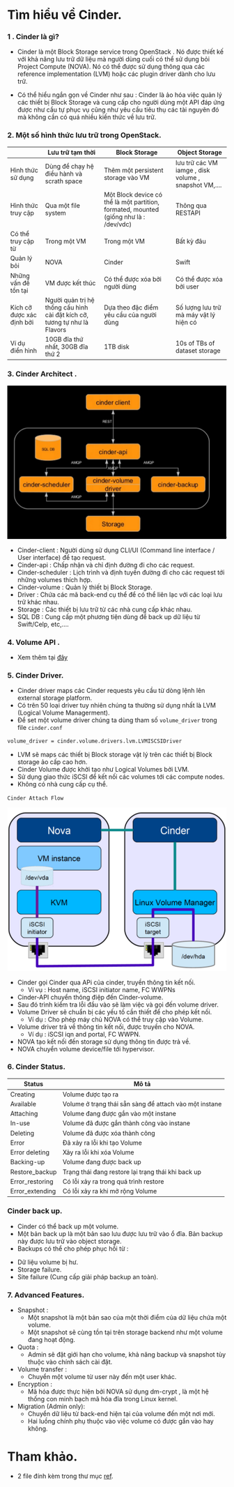 # Tìm hiểu về Cinder.

### 1 . Cinder là gì?

- Cinder là một Block Storage service trong OpenStack . Nó được thiết kế với khả năng lưu trữ dữ liệu mà người dùng cuối có thể sử dụng bỏi Project Compute (NOVA). 
Nó có thể được sử dụng thông qua các reference implementation (LVM) hoặc các plugin driver dành cho lưu trữ.

- Có thể hiểu ngắn gọn về Cinder như sau : Cinder là ảo hóa việc quản lý các thiết bị Block Storage và cung cấp cho người dùng một API 
đáp ứng được như cầu tự phục vụ cũng như yêu cầu tiêu thụ các tài nguyên đó mà không cần có quá nhiều kiến thức về lưu trữ.

### 2. Một số hình thức lưu trữ trong OpenStack.

|             |Lưu trữ tạm thời|Block Storage|Object Storage|
|-------------|----------------|-------------|--------------|
|Hình thức sử dụng |Dùng để chạy hệ điều hành và scrath space|Thêm một persistent storage vào VM|lưu trữ các VM iamge , disk volume , snapshot VM,....|
|Hình thức truy cập|Qua một file system|Một Block device có thể là một partition, formated, mounted (giống như là : /dev/vdc)|Thông qua RESTAPI|
|Có thể truy cập từ|Trong một VM|Trong một VM|Bất kỳ đâu|
|Quản lý bỏi|NOVA|Cinder|Swift|
|Những vấn đề tồn tại|VM được kết thúc|Có thể được xóa bởi người dùng|Có thể được xóa bởi user|
|Kích cỡ được xác định bởi|Người quản trị hệ thống cấu hình cài đặt kích cỡ, tương tự như là Flavors|Dựa theo đặc điểm yêu cầu của người dùng|Số lượng lưu trữ mà máy vật lý hiện có|
|Ví dụ điển hình|10GB đĩa thứ nhất, 30GB đĩa thứ 2|1TB disk|10s of TBs of dataset storage|

### 3. Cinder Architect .

![cinder-Architect](/images/cinder-Architect.png)

- Cinder-client : Người dùng sử dụng CLI/UI (Command line interface / User interface) để tạo request.
- Cinder-api : Chấp nhận và chỉ định đường đi cho các request.
- Cinder-scheduler : Lịch trình và định tuyến đường đi cho các request tới những volumes thích hợp.
- Cinder-volume : Quản lý thiết bị Block Storage.
- Driver : Chứa các mã back-end cụ thể để có thể liên lạc với các loại lưu trữ khác nhau. 
- Storage : Các thiết bị lưu trữ từ các nhà cung cấp khác nhau.
- SQL DB : Cung cấp một phương tiện dùng để back up dữ liệu từ Swift/Celp, etc,....

### 4. Volume API .

- Xem thêm tại [đây](https://developer.openstack.org/api-ref/block-storage/)

### 5. Cinder Driver.

- Cinder driver maps các Cinder requests yêu cầu từ dòng lệnh lên external storage platform.
- Có trên 50 loại driver tuy nhiên chúng ta thường sử dụng nhất là LVM (Logical Volume Managerment).
- Để set một volume driver chúng ta dùng tham số `volume_driver` trong file `cinder.conf`

```sh
volume_driver = cinder.volume.drivers.lvm.LVMISCSIDriver
```

- LVM sẽ maps các thiết bị Block storage vật lý trên các thiết bị Block storage ảo cấp cao hơn.
- Cinder Volume được khởi tạo như Logical Volumes bởi LVM.
- Sử dụng giao thức iSCSI để kết nối các volumes tới các compute nodes.
- Không có nhà cung cấp cụ thể.

`Cinder Attach Flow` 

![cinder-attach-flow](/images/cinder-attach-flow.png)

- Cinder gọi Cinder qua APi của cinder, truyền thông tin kết nối.
  - Ví vụ :  Host name, iSCSI initiator name, FC WWPNs
- Cinder-API chuyển thông điệp đến Cinder-volume.
- Sau đó trình kiểm tra lỗi đầu vào sẽ làm việc và gọi đến volume driver.
- Volume Driver sẽ chuẩn bị các yếu tố cần thiết để cho phép kết nối.
  - Ví dụ : Cho phép máy chủ NOVA có thể truy cập vào Volume.
- Volume driver trả về thông tin kết nối, được truyền cho NOVA.
  - Ví dụ : iSCSI iqn and portal, FC WWPN.
- NOVA tạo kết nối đến storage sử dụng thông tin được trả về.
- NOVA chuyển volume device/file tới hypervisor.


### 6. Cinder Status.

|Status|Mô tả|
|------|-----|
|Creating|Volume được tạo ra|
|Available|Volume ở trạng thái sẵn sàng để attach vào một instane|
|Attaching|Volume đang được gắn vào một instane|
|In-use|Volume đã được gắn thành công vào instane|
|Deleting|Volume đã được xóa thành công|
|Error|Đã xảy ra lỗi khi tạo Volume|
|Error deleting|Xảy ra lỗi khi xóa Volume|
|Backing-up|Volume đang được back up|
|Restore_backup|Trạng thái đang restore lại trạng thái khi back up|
|Error_restoring|Có lỗi xảy ra trong quá trình restore|
|Error_extending|Có lỗi xảy ra khi mở rộng Volume|


### Cinder back up.
- Cinder có thể back up một volume.
- Một bản back up là một bản sao lưu được lưu trữ vào ổ đĩa. Bản backup này được lưu trữ vào object storage.
- Backups có thể cho phép phục hồi từ :
 <ul>
  <li>Dữ liệu volume bị hư.</li>
  <li>Storage failure.</li>
  <li>Site failure (Cung cấp giải pháp backup an toàn).</li>
 </ul>

### 7. Advanced Features.

- Snapshot :
  - Một snapshot là một bản sao của một thời điểm của dữ liệu chứa một volume.
  - Một snapshot sẽ cùng tồn tại trên storage backend như một volume đang hoạt động.
- Quota :
  - Admin sẽ đặt giới hạn cho volume, khả năng backup và snapshot tùy thuộc vào chính sách cài đặt.
- Volume transfer :
  - Chuyển một volume từ user này đến một user khác.
- Encryption :
  - Mã hóa được thực hiện bởi NOVA sử dụng dm-crypt , là một hệ thống con minh bạch mã hóa đĩa trong Linux kernel.
- Migration (Admin only):
  - Chuyển dữ liệu từ back-end hiện tại của volume đến một nơi mới.
  - Hai luồng chính phụ thuộc vào việc volume có được gắn vào hay không.

# Tham khảo.

- 2 file đính kèm trong thư mục [ref](https://github.com/datkk06/ghichep-OpenStack/tree/master/05-Cinder/ref).